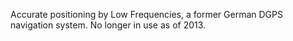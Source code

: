 Accurate positioning by Low Frequencies, a former German DGPS navigation system. No longer in use as of 2013.